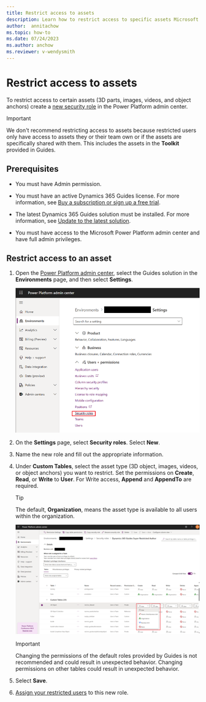 ```yaml
---
title: Restrict access to assets
description: Learn how to restrict access to specific assets Microsoft Dynamics 365 Guides.
author:  annitachow
ms.topic: how-to
ms.date: 07/24/2023
ms.author: anchow
ms.reviewer: v-wendysmith
---
```


# Restrict access to assets

To restrict access to certain assets (3D parts, images, videos, and object anchors) create a [new security role](/power-platform/admin/create-edit-security-role) in the Power Platform admin center.

> [!IMPORTANT]
> We don't recommend restricting access to assets because restricted users only have access to assets they or their team own or if the assets are specifically shared with them. This includes the assets in the **Toolkit** provided in Guides.

## Prerequisites

- You must have Admin permission.

- You must have an active Dynamics 365 Guides license. For more information, see [Buy a subscription or sign up a free trial](setup-step-one.md).

- The latest Dynamics 365 Guides solution must be installed. For more information, see [Update to the latest solution](upgrade.md).

- You must have access to the Microsoft Power Platform admin center and have full admin privileges.

## Restrict access to an asset

1. Open the [Power Platform admin center](https://admin.powerplatform.microsoft.com/environments), select the Guides solution in the **Environments** page, and then select **Settings**.

    ![Screenshot of Power Platform admin center with Settings > Security Roles  highlighted.](media/ppa-security-roles.png "Power Platform admin center with Settings > Security Roles  highlighted")

1. On the **Settings** page, select **Security roles**. Select **New**.

1. Name the new role and fill out the appropriate information. 

1. Under **Custom Tables**, select the asset type (3D object, images, videos, or object anchors) you want to restrict. Set the permissions on **Create**, **Read**, or **Write** to **User**. For Write access, **Append** and **AppendTo** are required.

   > [!TIP]
   > The default, **Organization**, means the asset type is available to all users within the organization.

    ![Screenshot of Power Platform admin center with Security Roles showing User permissions.](media/ppa-security-roles-record-level.png "Screenshot of Power Platform admin center with Security Roles showing User permissions.")

   > [!IMPORTANT]
   > Changing the permissions of the default roles provided by Guides is not recommended and could result in unexpected behavior. Changing permissions on other tables could result in unexpected behavior.

1. Select **Save**.

1. [Assign your restricted users](/power-platform/admin/assign-security-roles) to this new role.